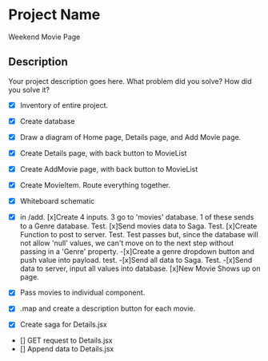 # Project Name

Weekend Movie Page

## Description

Your project description goes here. What problem did you solve? How did you solve it?

- [x] Inventory of entire project.
- [x] Create database
- [x] Draw a diagram of Home page, Details page, and Add Movie page.
- [x] Create Details page, with back button to MovieList
- [x] Create AddMovie page, with back button to MovieList
- [x] Create MovieItem. Route everything together.
- [x] Whiteboard schematic
- [x] in /add. 
    [x]Create 4 inputs. 3 go to 'movies' database. 1 of these sends to a Genre database. Test.
    [x]Send movies data to Saga. Test.
    [x]Create Function to post to server. Test. Test passes but, since the database will not allow 'null' values, we can't move on to the next step without passing in a 'Genre' property.
        -[x]Create a genre dropdown button and push value into payload. test.
        -[x]Send all data to Saga. Test.
        -[x]Send data to server, input all values into database.
    [x]New Movie Shows up on page.

- [x] Pass movies to individual component.
- [x] .map and create a description button for each movie.
- [x] Create saga for Details.jsx
- [] GET request to Details.jsx
- [] Append data to Details.jsx



